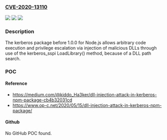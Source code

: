 ### [CVE-2020-13110](https://cve.mitre.org/cgi-bin/cvename.cgi?name=CVE-2020-13110)
![](https://img.shields.io/static/v1?label=Product&message=n%2Fa&color=blue)
![](https://img.shields.io/static/v1?label=Version&message=n%2Fa&color=blue)
![](https://img.shields.io/static/v1?label=Vulnerability&message=n%2Fa&color=brighgreen)

### Description

The kerberos package before 1.0.0 for Node.js allows arbitrary code execution and privilege escalation via injection of malicious DLLs through use of the kerberos_sspi LoadLibrary() method, because of a DLL path search.

### POC

#### Reference
- https://medium.com/@kiddo_Ha3ker/dll-injection-attack-in-kerberos-npm-package-cb4b32031cd
- https://www.op-c.net/2020/05/15/dll-injection-attack-in-kerberos-npm-package/

#### Github
No GitHub POC found.


